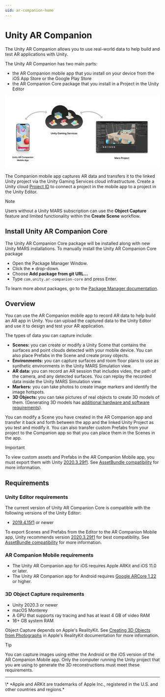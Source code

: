 ```yaml
---
uid: ar-companion-home
---
```


# Unity AR Companion

The Unity AR Companion allows you to use real-world data to help build and test AR applications with Unity.

The Unity AR Companion has two main parts:

* the AR Companion mobile app that you install on your device from the iOS App Store or the Google Play Store
* the AR Companion Core package that you install in a Project in the Unity Editor

![](images/ARCompanionDiagram.png)

The Companion mobile app captures AR data and transfers it to the linked Unity project via the Unity Gaming Services cloud infrastructure. Create a Unity cloud [Project ID](xref:SettingUpProjectServices) to connect a project in the mobile app to a project in the Unity Editor. 

> [!NOTE]
> Users without a Unity MARS subscription can use the **Object Capture** feature and limited functionality within the **Create Scene** workflow.

## Install Unity AR Companion Core

The Unity AR Companion Core package will be installed along with new Unity MARS installations. To manually install the Unity AR Companion Core package
- Open the Package Manager Window.
- Click the **+** drop-down.
- Choose **Add package from git URL...**
- Type `com.unity.ar-companion-core` and press Enter.

To learn more about packages, go to the [Package Manager documentation](https://docs.unity3d.com/Packages/com.unity.package-manager-ui@latest/index.html).

## Overview

You can use the AR Companion mobile app to record AR data to help build an AR app in Unity. You can upload the captured data to the Unity Editor and use it to design and test your AR application.

The types of data you can capture include:

* **Scenes:** you can create or modify a Unity Scene that contains the surfaces and point clouds detected with your mobile device. You can also place Prefabs in the Scene and create proxy objects. 
* **Environments:** you can capture surfaces and room floor plans to use as synthetic environments in the Unity MARS Simulation view.
* **AR data:** you can record an AR session that includes video, the path of the camera, and any detected surfaces. You can replay the recorded data inside the Unity MARS Simulation view.
* **Markers:** you can take photos to create image markers and identify the image hotspots.
* **3D Objects:** you can take pictures of real objects to create 3D models of them. (Generating 3D models has [additional hardware and software requirements](#3d-object-capture-requirements)).

You can modify a Scene you have created in the AR Companion app and transfer it back and forth between the app and the linked Unity Project as you test and modify it. You can also transfer custom Prefabs from your project to the Companion app so that you can place them in the Scenes in the app. 

> [!IMPORTANT] 
> To view custom assets and Prefabs in the AR Companion Mobile app, you must export them with Unity [2020.3.29f1]((https://unity3d.com/unity/whats-new/2020.3.29)). See [AssetBundle compatibility](publish-scenes-prefabs.md#assetbundle-compatibility) for more information.

## Requirements

### Unity Editor requirements

The current version of Unity AR Companion Core is compatible with the following versions of the Unity Editor:

* [2019.4.15f1](https://unity3d.com/unity/whats-new/2019.4.15) or newer

To export Scenes and Prefabs from the Editor to the AR Companion Mobile app, Unity recommends version [2020.3.29f1](https://unity3d.com/unity/whats-new/2020.3.29) for best compatibility. See [AssetBundle compatibility](publish-scenes-prefabs.md#assetbundle-compatibility) for more information.

### AR Companion Mobile requirements

* The Unity AR Companion app for iOS requires Apple ARKit and iOS 11.0 or later.
* The Unity AR Companion app for Android requires [Google ARCore 1.22](https://developers.google.com/ar/devices) or higher.
 
### 3D Object Capture requirements

* Unity 2020.3 or newer
* macOS Monterey
* A GPU that supports ray tracing and has at least 4 GB of video RAM
* 16+ GB system RAM

Object Capture depends on Apple's RealityKit. See [Creating 3D Objects from Photographs](https://developer.apple.com/documentation/realitykit/creating_3d_objects_from_photographs) in Apple's RealityKit documentation for more information. 

> [!TIP]
> You can capture images using either the Android or the iOS version of the AR Companion Mobile app. Only the computer running the Unity project that you are using to generate the 3D reconstructions must meet these requirements.

<hr>
\* *Apple and ARKit are trademarks of Apple Inc., registered in the U.S. and other countries and regions.*
